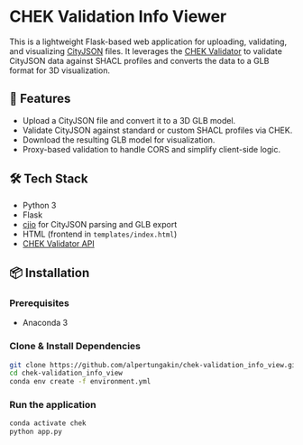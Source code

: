 # CHEK Validation Info Viewer

This is a lightweight Flask-based web application for uploading, validating, and visualizing [CityJSON](https://www.cityjson.org/) files. It leverages the [CHEK Validator](https://defs-dev.opengis.net/chek-validator) to validate CityJSON data against SHACL profiles and converts the data to a GLB format for 3D visualization.

## 🚀 Features

- Upload a CityJSON file and convert it to a 3D GLB model.
- Validate CityJSON against standard or custom SHACL profiles via CHEK.
- Download the resulting GLB model for visualization.
- Proxy-based validation to handle CORS and simplify client-side logic.

## 🛠️ Tech Stack

- Python 3
- Flask
- [cjio](https://github.com/cityjson/cjio) for CityJSON parsing and GLB export
- HTML (frontend in `templates/index.html`)
- [CHEK Validator API](https://defs-dev.opengis.net/chek-validator)

## 📦 Installation

### Prerequisites

- Anaconda 3

### Clone & Install Dependencies

```bash
git clone https://github.com/alpertungakin/chek-validation_info_view.git
cd chek-validation_info_view
conda env create -f environment.yml
```

### Run the application

```bash
conda activate chek
python app.py
```

